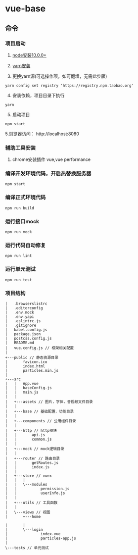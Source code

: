 # vue-base

## 命令

### 项目启动
1. [node安装10.0.0+](https://nodejs.org/zh-cn/)

2. [yarn安装](https://yarn.bootcss.com/docs/install/#windows-stable)

3. 更换yarn源(可选操作项，如可翻墙，无需此步骤)
```
yarn config set registry 'https://registry.npm.taobao.org'
```

4. 安装依赖，项目目录下执行
```
yarn
```

5. 启动项目
```
npm start
```

5.浏览器访问：  http://localhost:8080 

### 辅助工具安装

1. chrome安装插件 vue,vue performance


### 编译开发环境代码，开启热替换服务器
```
npm start
```

### 编译正式环境代码
```
npm run build
```

### 运行接口mock
```
npm run mock
```

### 运行代码自动修复
```
npm run lint
```

### 运行单元测试
```
npm run test
```
### 项目结构
```
|   .browserslistrc
|   .editorconfig
|   .env.mock
|   .env.yapi
|   .eslintrc.js
|   .gitignore
|   babel.config.js
|   package.json
|   postcss.config.js
|   README.md
|   vue.config.js // 框架相关配置
|   
+---public // 静态资源目录
|       favicon.ico
|       index.html
|       particles.min.js
|       
+---src
|   |   App.vue
|   |   baseConfig.js
|   |   main.js
|   |   
|   +---assets // 图片，字体，音视频文件目录
|   |   
|   +---base // 基础配置，功能目录
|   |       
|   +---components // 公用组件目录
|   |           
|   +---http // http模块
|   |       api.js
|   |       common.js
|   |       
|   +---mock // mock逻辑目录
|   |       
|   +---router // 路由目录
|   |       getRoutes.js
|   |       index.js
|   |       
|   +---store // vuex
|   |   |   
|   |   \---modules
|   |           permission.js
|   |           userInfo.js
|   |           
|   +---utils // 工具函数
|   |       
|   \---views // 视图
|       +---home

|       |                   
|       \---login
|               index.vue
|               particles-app.js
|               
\---tests // 单元测试
```
